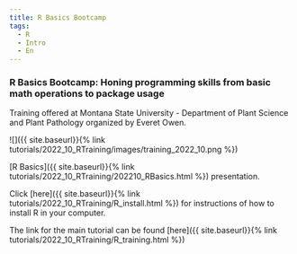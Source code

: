 ```yaml
---
title: R Basics Bootcamp
tags:
  - R
  - Intro
  - En
---
```


### R Basics Bootcamp: Honing programming skills from basic math operations to package usage

Training offered at Montana State University - Department of Plant Science and Plant Pathology organized by Everet Owen.

<!--more-->

![]({{ site.baseurl}}{% link tutorials/2022_10_RTraining/images/training_2022_10.png %})

[R Basics]({{ site.baseurl}}{% link tutorials/2022_10_RTraining/202210_RBasics.html %}) presentation.

Click [here]({{ site.baseurl}}{% link tutorials/2022_10_RTraining/R_install.html %}) for instructions of how to install R in your computer.

The link for the main tutorial can be found [here]({{ site.baseurl}}{% link tutorials/2022_10_RTraining/R_training.html %})